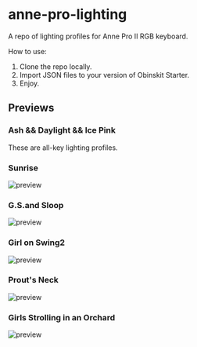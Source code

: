 # anne-pro-lighting
A repo of lighting profiles for Anne Pro II RGB keyboard.

How to use:
1. Clone the repo locally.
2. Import JSON files to your version of Obinskit Starter.
3. Enjoy.

## Previews
### Ash && Daylight && Ice Pink
These are all-key lighting profiles.
### Sunrise
![preview](https://user-images.githubusercontent.com/19824126/92312350-ca332c80-ef8d-11ea-8790-da5191e7c24a.png)
### G.S.and Sloop
![preview](https://user-images.githubusercontent.com/19824126/92419761-6a7b8380-f13d-11ea-8df2-736df35f5490.png)
### Girl on Swing2
![preview](https://user-images.githubusercontent.com/19824126/92468883-df80a480-f1a1-11ea-93e7-d14aec3d5c35.png)
### Prout's Neck
![preview](https://user-images.githubusercontent.com/19824126/92585064-7ad94e80-f262-11ea-85ef-62609164e53a.png)
### Girls Strolling in an Orchard
![preview](https://user-images.githubusercontent.com/19824126/92805827-6fcc0e80-f387-11ea-9dc2-20ea786edea0.png)
